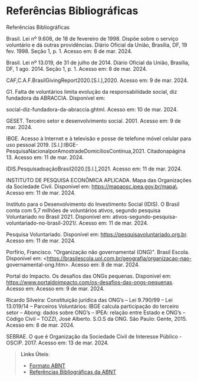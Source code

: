 # Referências Bibliográficas

Referências Bibliográficas

Brasil. Lei nº 9.608, de 18 de fevereiro de 1998. Dispõe sobre o serviço voluntário e dá outras providências. Diário Oficial da União, Brasília, DF, 19 fev. 1998. Seção 1,
p. 1. Acesso em: 8 de mar. 2024.

Brasil. Lei nº 13.019, de 31 de julho de 2014. Diário Oficial da União, Brasília, DF, 1 ago. 2014. Seção 1, p. 1. Acesso em: 8 de mar. 2024.

CAF,C.A.F.BrasilGivingReport2020.[S.l.],2020. Acesso em: 9 de mar. 2024.

G1. Falta de voluntários limita evolução da responsabilidade social, diz fundadora da ABRACCIA.	Disponível	em:
 
social-diz-fundadora-da-abraccia.ghtml. Acesso em: 10 de mar. 2024.


GESET. Terceiro setor e desenvolvimento social. 2001. Acesso em: 9 de mar. 2024.


IBGE. Acesso à Internet e à televisão e posse de telefone móvel celular para uso pessoal 2019. [S.l.]:IBGE-PesquisaNacionalporAmostradeDomicíliosContínua,2021.
Citadonapágina 13. Acesso em: 11 de mar. 2024.


IDIS.PesquisadoaçãoBrasil2020.[S.l.],2021. Acesso em: 11 de mar. 2024.

INSTITUTO DE PESQUISA ECONÔMICA APLICADA. Mapa das Organizações da Sociedade Civil. Disponível em: <https://mapaosc.ipea.gov.br/mapa\>. Acesso em: 11 de mar. 2024.

Instituto para o Desenvolvimento do Investimento Social (IDIS). O Brasil conta com 5,7 milhões de voluntários ativos, segundo pesquisa Voluntariado no Brasil 2021. Disponível em:
ativos-segundo-pesquisa-voluntariado-no-brasil-2021/. Acesso em: 11 de mar. 2024.


Pesquisa Voluntariado. Disponível em: https://pesquisavoluntariado.org.br. Acesso em: 11 de mar. 2024.
 
Porfírio, Francisco. "Organização não governamental (ONG)". Brasil Escola. Disponível em: <https://brasilescola.uol.com.br/geografia/organizacao-nao- governamental-ong.htm\>. Acesso em: 8 de mar. 2024.

Portal do Impacto. Os desafios das ONGs pequenas. Disponível em: https://www.portaldoimpacto.com/os-desafios-das-ongs-pequenas. Acesso em: Acesso em: 9 de mar. 2024.

Ricardo Silveira: Constituição jurídica das ONG’s – Lei 9.790/99 – Lei 13.019/14 – Parceiros  Voluntários:  IBGE  calcula  participação  do  terceiro setor – Abong: dados sobre ONG’s – IPEA: relação entre Estado e ONG’s – Código Civil – TOZZI, José Alberto. S.O.S da ONG. São Paulo: Gente, 2015. Acesso em: 8 de mar. 2024.

SEBRAE. O que é Organização da Sociedade Civil de Interesse Público - OSCIP. 2017. Acesso em: 13 de mar. 2024.


> **Links Úteis**:
> - [Formato ABNT](https://www.normastecnicas.com/abnt/)
> - [Referências Bibliográficas da ABNT](https://comunidade.rockcontent.com/referencia-bibliografica-abnt/)
